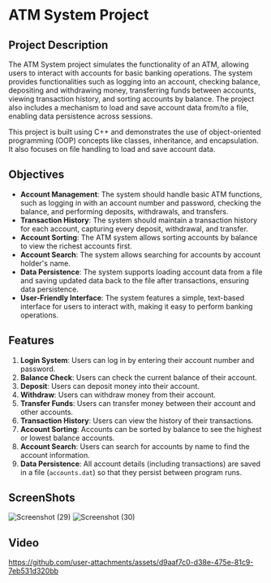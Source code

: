 # ATM System Project

## Project Description

The ATM System project simulates the functionality of an ATM, allowing users to interact with accounts for basic banking operations. The system provides functionalities such as logging into an account, checking balance, depositing and withdrawing money, transferring funds between accounts, viewing transaction history, and sorting accounts by balance. The project also includes a mechanism to load and save account data from/to a file, enabling data persistence across sessions.

This project is built using C++ and demonstrates the use of object-oriented programming (OOP) concepts like classes, inheritance, and encapsulation. It also focuses on file handling to load and save account data.

## Objectives

- **Account Management**: The system should handle basic ATM functions, such as logging in with an account number and password, checking the balance, and performing deposits, withdrawals, and transfers.
- **Transaction History**: The system should maintain a transaction history for each account, capturing every deposit, withdrawal, and transfer.
- **Account Sorting**: The ATM system allows sorting accounts by balance to view the richest accounts first.
- **Account Search**: The system allows searching for accounts by account holder's name.
- **Data Persistence**: The system supports loading account data from a file and saving updated data back to the file after transactions, ensuring data persistence.
- **User-Friendly Interface**: The system features a simple, text-based interface for users to interact with, making it easy to perform banking operations.

## Features

1. **Login System**: Users can log in by entering their account number and password.
2. **Balance Check**: Users can check the current balance of their account.
3. **Deposit**: Users can deposit money into their account.
4. **Withdraw**: Users can withdraw money from their account.
5. **Transfer Funds**: Users can transfer money between their account and other accounts.
6. **Transaction History**: Users can view the history of their transactions.
7. **Account Sorting**: Accounts can be sorted by balance to see the highest or lowest balance accounts.
8. **Account Search**: Users can search for accounts by name to find the account information.
9. **Data Persistence**: All account details (including transactions) are saved in a file (`accounts.dat`) so that they persist between program runs.

## ScreenShots
![Screenshot (29)](https://github.com/user-attachments/assets/315b6e80-2a17-422c-9a67-8c13f38b6afb)
![Screenshot (30)](https://github.com/user-attachments/assets/14df2be6-c8cc-463f-b274-e67e310e1164)

## Video



https://github.com/user-attachments/assets/d9aaf7c0-d38e-475e-81c9-7eb531d320bb

